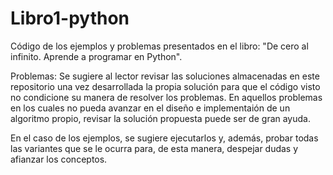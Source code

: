 # Libro1-python
Código de los ejemplos y problemas presentados en el libro: "De cero al infinito. Aprende a programar en Python".

Problemas:
Se sugiere al lector revisar las soluciones almacenadas en este repositorio una vez desarrollada la propia solución 
para que el código visto no condicione su manera de resolver los problemas. 
En aquellos problemas en los cuales no pueda avanzar en el diseño e implementaión de un algoritmo propio, revisar la
solución propuesta puede ser de gran ayuda.

En el caso de los ejemplos, se sugiere ejecutarlos y, además, probar todas las variantes que se le ocurra para, 
de esta manera, despejar dudas y afianzar los conceptos.
